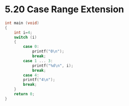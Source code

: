 # 5.20 Case Range Extension



```c
int main (void)
{
	int i=4;
	switch (i)
	{
		case 0:
			printf("0\n");
			break;
		case 1 ... 3:
			printf("%d\n", i);
			break;
		case 4:
		printf("4\n");
		break;
	}
	return 0;
}
```

